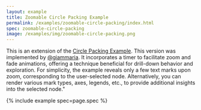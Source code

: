 ```yaml
---
layout: example
title: Zoomable Circle Packing Example
permalink: /examples/zoomable-circle-packing/index.html
spec: zoomable-circle-packing
image: /examples/img/zoomable-circle-packing.png
---
```


This is an extension of the [Circle Packing Example](../circle-packing). This version was implemented by [@giammaria](https://github.com/Giammaria). It incorporates a timer to facilitate zoom and fade animations, offering a technique beneficial for drill-down behavior and exploration. For simplicity, the example reveals only a few text marks upon zoom, corresponding to the user-selected node. Alternatively, you can render various mark types, axes, legends, etc., to provide additional insights into the selected node."

{% include example spec=page.spec %}
